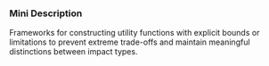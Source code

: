 ### Mini Description

Frameworks for constructing utility functions with explicit bounds or limitations to prevent extreme trade-offs and maintain meaningful distinctions between impact types.

